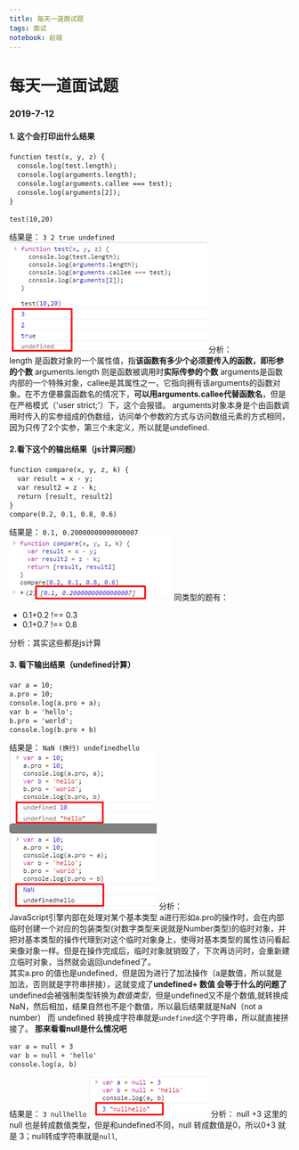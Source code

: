 ```yaml
---
title: 每天一道面试题
tags: 面试
notebook: 前端
---
```

# 每天一道面试题
### 2019-7-12
#### 1. 这个会打印出什么结果
```
function test(x, y, z) {
  console.log(test.length);
  console.log(arguments.length);
  console.log(arguments.callee === test);
  console.log(arguments[2]);
} 

test(10,20)
```
结果是： `3 2 true undefined`
![](https://raw.githubusercontent.com/heihuahe/myGallery/master/noteImage/20190712144600.png)
分析：  
length 是函数对象的一个属性值，指**该函数有多少个必须要传入的函数，即形参的个数**
arguments.length 则是函数被调用时**实际传参的个数**
arguments是函数内部的一个特殊对象，callee是其属性之一，它指向拥有该arguments的函数对象。在不方便暴露函数名的情况下，**可以用arguments.callee代替函数名**，但是在严格模式（'user strict;'）下，这个会报错。
arguments对象本身是个由函数调用时传入的实参组成的伪数组，访问单个参数的方式与访问数组元素的方式相同，因为只传了2个实参，第三个未定义，所以就是undefined.  

#### 2.看下这个的输出结果（js计算问题）
```
function compare(x, y, z, k) {
  var result = x - y;
  var result2 = z - k;
  return [result, result2]
}
compare(0.2, 0.1, 0.8, 0.6)
```
结果是： `0.1, 0.20000000000000007`
![](https://raw.githubusercontent.com/heihuahe/myGallery/master/noteImage/20190712150404.png)
同类型的题有： 
- 0.1+0.2 !== 0.3
- 0.1+0.7 !== 0.8

分析：其实这些都是js计算

#### 3. 看下输出结果（undefined计算）
```
var a = 10;
a.pro = 10;
console.log(a.pro + a);
var b = 'hello';
b.pro = 'world';
console.log(b.pro + b)
```
结果是： `NaN (换行) undefinedhello `
![](https://raw.githubusercontent.com/heihuahe/myGallery/master/noteImage/20190712152432.png)
 分析：  
JavaScript引擎内部在处理对某个基本类型 a进行形如a.pro的操作时，会在内部临时创建一个对应的包装类型(对数字类型来说就是Number类型)的临时对象，并把对基本类型的操作代理到对这个临时对象身上，使得对基本类型的属性访问看起来像对象一样。但是在操作完成后，临时对象就销毁了，下次再访问时，会重新建立临时对象，当然就会返回undefined了。  
其实a.pro 的值也是undefined，但是因为进行了加法操作（a是数值，所以就是加法，否则就是字符串拼接），这就变成了**undefined+ 数值 会等于什么的问题了**   
undefined会被强制类型转换为*数值类型*，但是undefined又不是个数值,就转换成NaN，然后相加，结果自然也不是个数值，所以最后结果就是NaN（not a number）
而 undefined 转换成字符串就是`undefined`这个字符串，所以就直接拼接了。
**那来看看null是什么情况吧**
```
var a = null + 3
var b = null + 'hello' 
console.log(a, b)
```
结果是： `3 nullhello`
![](https://raw.githubusercontent.com/heihuahe/myGallery/master/noteImage/20190712154302.png)
分析： null +3 这里的null 也是转成数值类型，但是和undefined不同，null 转成数值是0，所以0+3 就是 3；null转成字符串就是`null`,

